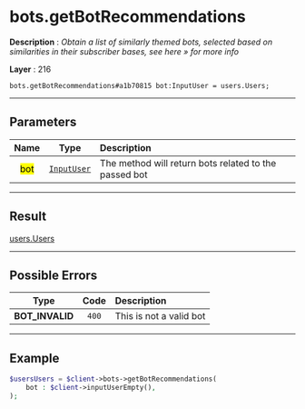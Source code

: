 # bots.getBotRecommendations

**Description** : *Obtain a list of similarly themed bots, selected based on similarities in their subscriber bases, see here &raquo; for more info*

**Layer** : 216

```tl
bots.getBotRecommendations#a1b70815 bot:InputUser = users.Users;
```

---

## Parameters

| Name | Type | Description |
| :---: | :---: | :--- |
| <mark>bot</mark> | [`InputUser`](type/InputUser) | The method will return bots related to the passed bot |

---

## Result

[users.Users](type/users.Users)

---

## Possible Errors

| Type | Code | Description |
| :---: | :---: | :--- |
| **BOT_INVALID** | `400` | This is not a valid bot |

---

## Example

```php
$usersUsers = $client->bots->getBotRecommendations(
	bot : $client->inputUserEmpty(),
);
```